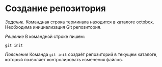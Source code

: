 # Создание репозитория

_Задание._
Командная строка терминала находится в каталоге octobox. Необходима инициализация Git репозитория.

_Решение_
В командной строке пишем:
```
git init
```

_Пояснение_
Команда `git init` создаёт репозиторий в текущем каталоге, который позволяет контролировать изменения файлов.
